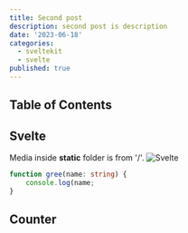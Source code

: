 ```yaml
---
title: Second post
description: second post is description
date: '2023-06-18'
categories:
  - sveltekit
  - svelte
published: true
---
```


<script>
  import Counter from './counter.svelte'
</script>

## Table of Contents


## Svelte

Media inside **static** folder is from '/'.
![Svelte](favicon.png)

```ts
function gree(name: string) {
    console.log(name;
}
```
## Counter 

<Counter />